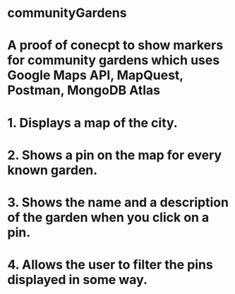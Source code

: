 # communityGardens
# 
# A proof of conecpt to show markers for community gardens which uses Google Maps API, MapQuest, Postman, MongoDB Atlas
#
# 1. Displays a map of the city.
# 2. Shows a pin on the map for every known garden.
# 3. Shows the name and a description of the garden when you click on a pin.
# 4. Allows the user to filter the pins displayed in some way.
